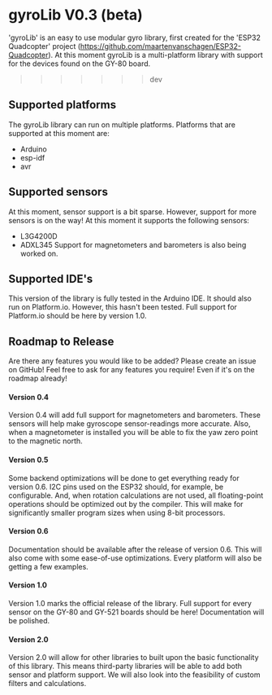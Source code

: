 # gyroLib V0.3 (beta)
'gyroLib' is an easy to use modular gyro library, first created for the 'ESP32 Quadcopter' project (https://github.com/maartenvanschagen/ESP32-Quadcopter).
At this moment gyroLib is a multi-platform library with support for the devices found on the GY-80 board.
>>>>>>> dev

## Supported platforms
The gyroLib library can run on multiple platforms. Platforms that are supported at this moment are:
- Arduino
- esp-idf
- avr

## Supported sensors
At this moment, sensor support is a bit sparse. However, support for more sensors is on the way! At this moment it supports the following sensors:
- L3G4200D
- ADXL345
Support for magnetometers and barometers is also being worked on.

## Supported IDE's
This version of the library is fully tested in the Arduino IDE. It should also run on Platform.io. However, this hasn't been tested. Full support for Platform.io should be here by version 1.0.

## Roadmap to Release
Are there any features you would like to be added? Please create an issue on GitHub! Feel free to ask for any features you require! Even if it's on the roadmap already!
#### Version 0.4
Version 0.4 will add full support for magnetometers and barometers. These sensors will help make gyroscope sensor-readings more accurate. Also, when a magnetometer is installed you will be able to fix the yaw zero point to the magnetic north.
#### Version 0.5
Some backend optimizations will be done to get everything ready for version 0.6. I2C pins used on the ESP32 should, for example, be configurable. And, when rotation calculations are not used, all floating-point operations should be optimized out by the compiler. This will make for significantly smaller program sizes when using 8-bit processors.
#### Version 0.6
Documentation should be available after the release of version 0.6. This will also come with some ease-of-use optimizations. Every platform will also be getting a few examples.
#### Version 1.0
Version 1.0 marks the official release of the library. Full support for every sensor on the GY-80 and GY-521 boards should be here! Documentation will be polished.
#### Version 2.0
Version 2.0 will allow for other libraries to built upon the basic functionality of this library. This means third-party libraries will be able to add both sensor and platform support. We will also look into the feasibility of custom filters and calculations.